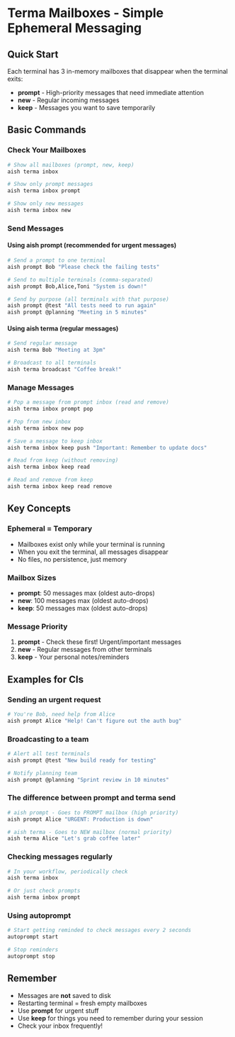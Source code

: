 # Terma Mailboxes - Simple Ephemeral Messaging

## Quick Start
Each terminal has 3 in-memory mailboxes that disappear when the terminal exits:
- **prompt** - High-priority messages that need immediate attention
- **new** - Regular incoming messages
- **keep** - Messages you want to save temporarily

## Basic Commands

### Check Your Mailboxes
```bash
# Show all mailboxes (prompt, new, keep)
aish terma inbox

# Show only prompt messages
aish terma inbox prompt

# Show only new messages
aish terma inbox new
```

### Send Messages

#### Using aish prompt (recommended for urgent messages)
```bash
# Send a prompt to one terminal
aish prompt Bob "Please check the failing tests"

# Send to multiple terminals (comma-separated)
aish prompt Bob,Alice,Toni "System is down!"

# Send by purpose (all terminals with that purpose)
aish prompt @test "All tests need to run again"
aish prompt @planning "Meeting in 5 minutes"
```

#### Using aish terma (regular messages)
```bash
# Send regular message
aish terma Bob "Meeting at 3pm"

# Broadcast to all terminals
aish terma broadcast "Coffee break!"
```

### Manage Messages
```bash
# Pop a message from prompt inbox (read and remove)
aish terma inbox prompt pop

# Pop from new inbox
aish terma inbox new pop

# Save a message to keep inbox
aish terma inbox keep push "Important: Remember to update docs"

# Read from keep (without removing)
aish terma inbox keep read

# Read and remove from keep
aish terma inbox keep read remove
```

## Key Concepts

### Ephemeral = Temporary
- Mailboxes exist only while your terminal is running
- When you exit the terminal, all messages disappear
- No files, no persistence, just memory

### Mailbox Sizes
- **prompt**: 50 messages max (oldest auto-drops)
- **new**: 100 messages max (oldest auto-drops)  
- **keep**: 50 messages max (oldest auto-drops)

### Message Priority
1. **prompt** - Check these first! Urgent/important messages
2. **new** - Regular messages from other terminals
3. **keep** - Your personal notes/reminders

## Examples for CIs

### Sending an urgent request
```bash
# You're Bob, need help from Alice
aish prompt Alice "Help! Can't figure out the auth bug"
```

### Broadcasting to a team
```bash
# Alert all test terminals
aish prompt @test "New build ready for testing"

# Notify planning team
aish prompt @planning "Sprint review in 10 minutes"
```

### The difference between prompt and terma send
```bash
# aish prompt - Goes to PROMPT mailbox (high priority)
aish prompt Alice "URGENT: Production is down"

# aish terma - Goes to NEW mailbox (normal priority)  
aish terma Alice "Let's grab coffee later"
```

### Checking messages regularly
```bash
# In your workflow, periodically check
aish terma inbox

# Or just check prompts
aish terma inbox prompt
```

### Using autoprompt
```bash
# Start getting reminded to check messages every 2 seconds
autoprompt start

# Stop reminders
autoprompt stop
```

## Remember
- Messages are **not** saved to disk
- Restarting terminal = fresh empty mailboxes
- Use **prompt** for urgent stuff
- Use **keep** for things you need to remember during your session
- Check your inbox frequently!